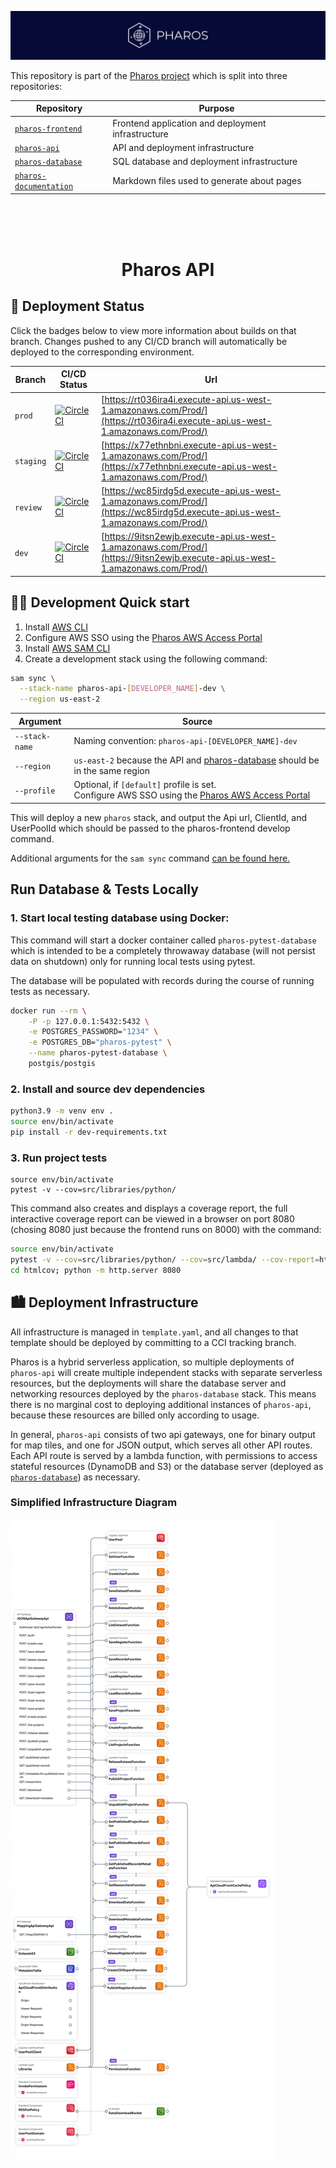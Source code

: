[![Pharos](https://github.com/viralemergence/pharos-api/blob/prod/img/pharos-banner.png)](https://pharos.viralemergence.org/)

This repository is part of the [Pharos project](https://pharos.viralemergence.org/)
which is split into three repositories:

| Repository                                                                       | Purpose                                            |
| -------------------------------------------------------------------------------- | -------------------------------------------------- |
| [`pharos-frontend`](https://github.com/viralemergence/pharos-frontend)           | Frontend application and deployment infrastructure |
| [`pharos-api`](https://github.com/viralemergence/pharos-api)                     | API and deployment infrastructure                  |
| [`pharos-database`](https://github.com/viralemergence/pharos-database)           | SQL database and deployment infrastructure         |
| [`pharos-documentation`](https://github.com/viralemergence/pharos-documentation) | Markdown files used to generate about pages        |

<br>
<br>
<br>
<h1 align="center">
  Pharos API
</h1>

## 🚀 Deployment Status

Click the badges below to view more information about builds on that branch.
Changes pushed to any CI/CD branch will automatically be deployed to the
corresponding environment.

| Branch    | CI/CD Status                                                                                                                                                                                                                                                               | Url                                                                                                                          |
| --------- | -------------------------------------------------------------------------------------------------------------------------------------------------------------------------------------------------------------------------------------------------------------------------- | ---------------------------------------------------------------------------------------------------------------------------- |
| `prod`    | [![CircleCI](https://dl.circleci.com/status-badge/img/circleci/39PL8myokkHY7obZPJeFEC/Q3ya5vyUY8Lq4TTPcxM7Sz/tree/prod.svg?style=svg)](https://dl.circleci.com/status-badge/redirect/circleci/39PL8myokkHY7obZPJeFEC/baac8a1b-cc90-4da0-b42c-9141f8340dab/tree/prod)       | [https://rt036ira4i.execute-api.us-west-1.amazonaws.com/Prod/](https://rt036ira4i.execute-api.us-west-1.amazonaws.com/Prod/) |
| `staging` | [![CircleCI](https://dl.circleci.com/status-badge/img/circleci/39PL8myokkHY7obZPJeFEC/Q3ya5vyUY8Lq4TTPcxM7Sz/tree/staging.svg?style=svg)](https://dl.circleci.com/status-badge/redirect/circleci/39PL8myokkHY7obZPJeFEC/baac8a1b-cc90-4da0-b42c-9141f8340dab/tree/staging) | [https://x77ethnbni.execute-api.us-west-1.amazonaws.com/Prod/](https://x77ethnbni.execute-api.us-west-1.amazonaws.com/Prod/) |
| `review`  | [![CircleCI](https://dl.circleci.com/status-badge/img/circleci/39PL8myokkHY7obZPJeFEC/Q3ya5vyUY8Lq4TTPcxM7Sz/tree/review.svg?style=svg)](https://dl.circleci.com/status-badge/redirect/circleci/39PL8myokkHY7obZPJeFEC/baac8a1b-cc90-4da0-b42c-9141f8340dab/tree/review)   | [https://wc85irdg5d.execute-api.us-west-1.amazonaws.com/Prod/](https://wc85irdg5d.execute-api.us-west-1.amazonaws.com/Prod/) |
| `dev`     | [![CircleCI](https://dl.circleci.com/status-badge/img/circleci/39PL8myokkHY7obZPJeFEC/Q3ya5vyUY8Lq4TTPcxM7Sz/tree/dev.svg?style=svg)](https://dl.circleci.com/status-badge/redirect/circleci/39PL8myokkHY7obZPJeFEC/baac8a1b-cc90-4da0-b42c-9141f8340dab/tree/main)        | [https://9itsn2ewjb.execute-api.us-west-1.amazonaws.com/Prod/](https://9itsn2ewjb.execute-api.us-west-1.amazonaws.com/Prod/) |

## 👩‍💻 Development Quick start

1. Install [AWS CLI](https://docs.aws.amazon.com/cli/latest/userguide/getting-started-install.html)
1. Configure AWS SSO using the [Pharos AWS Access Portal](https://viralemergence.awsapps.com/start/)
1. Install [AWS SAM CLI](https://docs.aws.amazon.com/serverless-application-model/latest/developerguide/install-sam-cli.html)
1. Create a development stack using the following command:

```sh
sam sync \
  --stack-name pharos-api-[DEVELOPER_NAME]-dev \
  --region us-east-2
```

| Argument       | Source                                                                                                                                           |
| -------------- | ------------------------------------------------------------------------------------------------------------------------------------------------ |
| `--stack-name` | Naming convention: `pharos-api-[DEVELOPER_NAME]-dev`                                                                                             |
| `--region`     | `us-east-2` because the API and [pharos-database](https://github.com/viralemergence/pharos-api) should be in the same region                     |
| `--profile`    | Optional, if `[default]` profile is set. </br> Configure AWS SSO using the [Pharos AWS Access Portal](https://viralemergence.awsapps.com/start/) |

This will deploy a new `pharos` stack, and output the Api url, ClientId, and UserPoolId which should be passed to the pharos-frontend develop command.

Additional arguments for the `sam sync` command [can be found here.](https://docs.aws.amazon.com/serverless-application-model/latest/developerguide/sam-cli-command-reference-sam-sync.html)

## Run Database & Tests Locally

### 1. Start local testing database using Docker:

This command will start a docker container called `pharos-pytest-database` which
is intended to be a completely throwaway database (will not persist data on shutdown)
only for running local tests using pytest.

The database will be populated with records during the course of running tests as necessary.

```sh
docker run --rm \
    -P -p 127.0.0.1:5432:5432 \
    -e POSTGRES_PASSWORD="1234" \
    -e POSTGRES_DB="pharos-pytest" \
    --name pharos-pytest-database \
    postgis/postgis
```

### 2. Install and source dev dependencies

```sh
python3.9 -m venv env .
source env/bin/activate
pip install -r dev-requirements.txt
```

### 3. Run project tests

```
source env/bin/activate
pytest -v --cov=src/libraries/python/
```

This command also creates and displays a coverage report, the full
interactive coverage report can be viewed in a browser on port 8080
(chosing 8080 just because the frontend runs on 8000) with the command:

```sh
source env/bin/activate
pytest -v --cov=src/libraries/python/ --cov=src/lambda/ --cov-report=html
cd htmlcov; python -m http.server 8080
```

## 🏙️ Deployment Infrastructure

All infrastructure is managed in `template.yaml`, and all changes to that template
should be deployed by committing to a CCI tracking branch.

Pharos is a hybrid serverless application, so multiple deployments of `pharos-api`
will create multiple independent stacks with separate serverless resources, but
the deployments will share the database server and networking resources deployed
by the `pharos-database` stack. This means there is no marginal cost to deploying
additional instances of `pharos-api`, because these resources are billed only
according to usage.

In general, `pharos-api` consists of two api gateways, one for binary output for
map tiles, and one for JSON output, which serves all other API routes. Each API
route is served by a lambda function, with permissions to access stateful resources
(DynamoDB and S3) or the database server (deployed as
[`pharos-database`](https://github.com/viralemergence/pharos-database)) as necessary.

### Simplified Infrastructure Diagram

![Overview diagram](https://github.com/viralemergence/pharos-api/blob/dev/img/pharos-api-highlevel.png)
